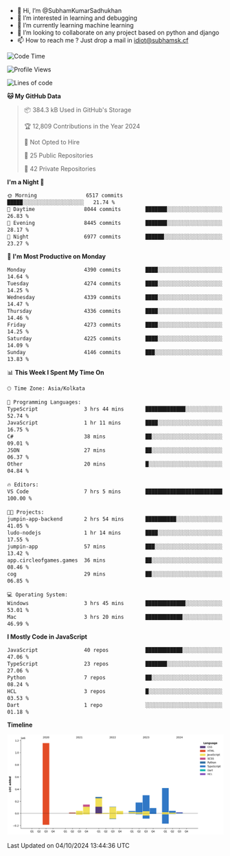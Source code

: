 - 👋 Hi, I’m @SubhamKumarSadhukhan
- 👀 I’m interested in learning and debugging
- 🌱 I’m currently learning machine learning
- 💞️ I’m looking to collaborate on any project based on python and django
- 📫 How to reach me ?
      Just drop a mail in idiot@subhamsk.cf

<!---
SubhamKumarSadhukhan/SubhamKumarSadhukhan is a ✨ special ✨ repository because its `README.md` (this file) appears on your GitHub profile.
You can click the Preview link to take a look at your changes.
--->


<!--START_SECTION:waka-->
![Code Time](http://img.shields.io/badge/Code%20Time-2%2C553%20hrs%2056%20mins-blue)

![Profile Views](http://img.shields.io/badge/Profile%20Views-5-blue)

![Lines of code](https://img.shields.io/badge/From%20Hello%20World%20I%27ve%20Written-2.8%20million%20lines%20of%20code-blue)

**🐱 My GitHub Data** 

> 📦 384.3 kB Used in GitHub's Storage 
 > 
> 🏆 12,809 Contributions in the Year 2024
 > 
> 🚫 Not Opted to Hire
 > 
> 📜 25 Public Repositories 
 > 
> 🔑 42 Private Repositories 
 > 
**I'm a Night 🦉** 

```text
🌞 Morning                6517 commits        █████░░░░░░░░░░░░░░░░░░░░   21.74 % 
🌆 Daytime                8044 commits        ███████░░░░░░░░░░░░░░░░░░   26.83 % 
🌃 Evening                8445 commits        ███████░░░░░░░░░░░░░░░░░░   28.17 % 
🌙 Night                  6977 commits        ██████░░░░░░░░░░░░░░░░░░░   23.27 % 
```
📅 **I'm Most Productive on Monday** 

```text
Monday                   4390 commits        ████░░░░░░░░░░░░░░░░░░░░░   14.64 % 
Tuesday                  4274 commits        ████░░░░░░░░░░░░░░░░░░░░░   14.25 % 
Wednesday                4339 commits        ████░░░░░░░░░░░░░░░░░░░░░   14.47 % 
Thursday                 4336 commits        ████░░░░░░░░░░░░░░░░░░░░░   14.46 % 
Friday                   4273 commits        ████░░░░░░░░░░░░░░░░░░░░░   14.25 % 
Saturday                 4225 commits        ████░░░░░░░░░░░░░░░░░░░░░   14.09 % 
Sunday                   4146 commits        ███░░░░░░░░░░░░░░░░░░░░░░   13.83 % 
```


📊 **This Week I Spent My Time On** 

```text
🕑︎ Time Zone: Asia/Kolkata

💬 Programming Languages: 
TypeScript               3 hrs 44 mins       █████████████░░░░░░░░░░░░   52.74 % 
JavaScript               1 hr 11 mins        ████░░░░░░░░░░░░░░░░░░░░░   16.75 % 
C#                       38 mins             ██░░░░░░░░░░░░░░░░░░░░░░░   09.01 % 
JSON                     27 mins             ██░░░░░░░░░░░░░░░░░░░░░░░   06.37 % 
Other                    20 mins             █░░░░░░░░░░░░░░░░░░░░░░░░   04.84 % 

🔥 Editors: 
VS Code                  7 hrs 5 mins        █████████████████████████   100.00 % 

🐱‍💻 Projects: 
jumpin-app-backend       2 hrs 54 mins       ██████████░░░░░░░░░░░░░░░   41.05 % 
ludo-nodejs              1 hr 14 mins        ████░░░░░░░░░░░░░░░░░░░░░   17.55 % 
jumpin-app               57 mins             ███░░░░░░░░░░░░░░░░░░░░░░   13.42 % 
app.circleofgames.games  36 mins             ██░░░░░░░░░░░░░░░░░░░░░░░   08.46 % 
cog                      29 mins             ██░░░░░░░░░░░░░░░░░░░░░░░   06.85 % 

💻 Operating System: 
Windows                  3 hrs 45 mins       █████████████░░░░░░░░░░░░   53.01 % 
Mac                      3 hrs 20 mins       ████████████░░░░░░░░░░░░░   46.99 % 
```

**I Mostly Code in JavaScript** 

```text
JavaScript               40 repos            ████████████░░░░░░░░░░░░░   47.06 % 
TypeScript               23 repos            ███████░░░░░░░░░░░░░░░░░░   27.06 % 
Python                   7 repos             ██░░░░░░░░░░░░░░░░░░░░░░░   08.24 % 
HCL                      3 repos             █░░░░░░░░░░░░░░░░░░░░░░░░   03.53 % 
Dart                     1 repo              ░░░░░░░░░░░░░░░░░░░░░░░░░   01.18 % 
```



**Timeline**

![Lines of Code chart](https://raw.githubusercontent.com/SubhamKumarSadhukhan/SubhamKumarSadhukhan/main/assets/bar_graph.png)


 Last Updated on 04/10/2024 13:44:36 UTC
<!--END_SECTION:waka-->

